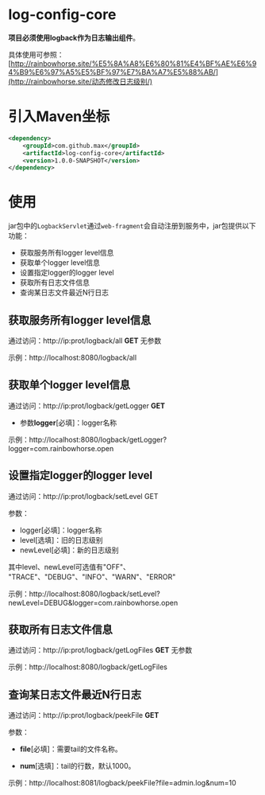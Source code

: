 # log-config-core
**项目必须使用logback作为日志输出组件**。

具体使用可参照：[http://rainbowhorse.site/%E5%8A%A8%E6%80%81%E4%BF%AE%E6%94%B9%E6%97%A5%E5%BF%97%E7%BA%A7%E5%88%AB/](http://rainbowhorse.site/动态修改日志级别/)

# 引入Maven坐标

```xml
<dependency>
	<groupId>com.github.max</groupId>
	<artifactId>log-config-core</artifactId>
	<version>1.0.0-SNAPSHOT</version>
</dependency>
```

# 使用

jar包中的`LogbackServlet`通过`web-fragment`会自动注册到服务中，jar包提供以下功能：

- 获取服务所有logger level信息
- 获取单个logger level信息
- 设置指定logger的logger level
- 获取所有日志文件信息
- 查询某日志文件最近N行日志

## 获取服务所有logger level信息

通过访问：http://ip:prot/logback/all		   **GET**		   无参数

示例：http://localhost:8080/logback/all

## 获取单个logger level信息

通过访问：http://ip:prot/logback/getLogger		**GET**		

- 参数**logger**[必填]：logger名称

示例：http://localhost:8080/logback/getLogger?logger=com.rainbowhorse.open

## 设置指定logger的logger level

通过访问：http://ip:prot/logback/setLevel		GET		

参数：

- logger[必填]：logger名称
- level[选填]：旧的日志级别
- newLevel[必填]：新的日志级别

其中level、newLevel可选值有"OFF"、 "TRACE"、"DEBUG"、"INFO"、"WARN"、"ERROR"

示例：http://localhost:8080/logback/setLevel?newLevel=DEBUG&logger=com.rainbowhorse.open

## 获取所有日志文件信息

通过访问：http://ip:prot/logback/getLogFiles		**GET**		无参数

示例：http://localhost:8080/logback/getLogFiles

## 查询某日志文件最近N行日志

通过访问：http://ip:prot/logback/peekFile		**GET**		

参数：

- **file**[必填]：需要tail的文件名称。

- **num**[选填]：tail的行数，默认1000。

示例：http://localhost:8081/logback/peekFile?file=admin.log&num=10



